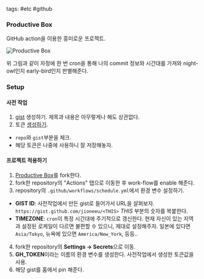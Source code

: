 tags: #etc #github

### Productive Box

GitHub action을 이용한 흥미로운 프로젝트. 

![Productive Box](./assets/images/etc/productive-box.png)

위 그림과 같이 자정에 한 번 cron을 통해 나의 commit 정보와 시간대를 가져와 night-owl인지 early-bird인지 판별해준다.

### Setup

#### 사전 작업
1. [gist](https://gist.github.com/) 생성하기. 제목과 내용은 아무렇게나 해도 상관없다.
2. 토큰 [생성하기](https://github.com/settings/tokens/new).
  + `repo`와 `gist`부분을 체크. 
  + 해당 토큰은 나중에 사용하니 잘 저장해놓자.

#### 프로젝트 적용하기
1. [Productive Box](https://github.com/maxam2017/productive-box)를 fork한다.
2. fork한 repository의 "Actions" 탭으로 이동한 후 work-flow를 enable 해준다.
3. repository의 `.github/workflows/schedule.yml`에서 환경 변수 설정하기.
  + **GIST ID**: 사전작업에서 만든 gist로 들어가서 URL을 살펴보자. `https://gist.github.com/jioneeu/<THIS>` *THIS* 부분의 숫자를 복붙한다.
  + **TIMEZONE**: `cron`이 특정 시간대에 주기적으로 갱신한다. 현재 자신이 있는 지역과 설정된 로케일이 다르면 불편할 수 있으니, 제대로 설정해주자. 일본에 있다면 `Asia/Tokyo`, 뉴욕에 있으면 `America/New_York`, 등등..
4. fork한 repository의 **Settings → Secrets**으로 이동.
5. **GH_TOKEN**이라는 이름의 환경 변수를 생성한다. 사전작업에서 생성한 토큰값을 사용.
6. 해당 gist를 홈에서 pin 해준다.
